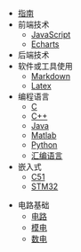 * [指南](/guide)
* 前端技术
  * [JavaScript](/前端/JavaScript/)
  * [Echarts](/前端/Echarts/)
* 后端技术
* 软件或工具使用
  * [Markdown](/软件或工具使用/markdown/)
  * [Latex](/软件或工具使用/Latex)
* 编程语言
  * [C](/编程语言/C/)
  * [C++](/编程语言/C++/)
  * [Java](/编程语言/Java/)
  * [Matlab](/编程语言/Matlab/)
  * [Python](/编程语言/Python/)
  * [汇编语言](/编程语言/汇编语言/)
* 嵌入式
  * [C51](/嵌入式/C51/)
  * [STM32](/嵌入式/STM32/)
- 电路基础
  * [电路](/电路基础/电路/)
  * [模电](/电路基础/模电/)
  * [数电](/电路基础/数电/)

